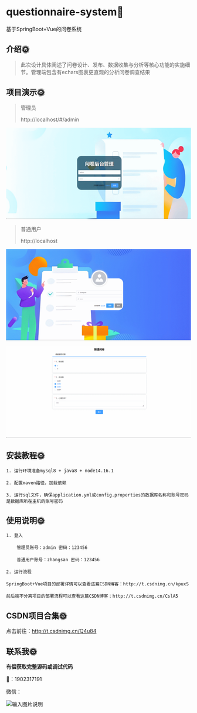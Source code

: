 # questionnaire-system🎂

基于SpringBoot+Vue的问卷系统

## 介绍🌞

> 此次设计具体阐述了问卷设计、发布、数据收集与分析等核心功能的实施细节。管理端包含有echars图表更直观的分析问卷调查结果



## 项目演示🌞

> 管理员
>
> http://localhost/#/admin

![350012771-26fd560c-0d2d-4b43-9fdc-dbcae6e6c3a8](files/350012771-26fd560c-0d2d-4b43-9fdc-dbcae6e6c3a8.gif)



> 普通用户
>
> http://localhost

![350011669-b2d9f7df-0d9a-45d5-86f2-7fd84a8d5a93](files/350011669-b2d9f7df-0d9a-45d5-86f2-7fd84a8d5a93.gif)

![350011668-7133b75f-52a6-456d-8b38-18e0089ed9c7](files/350011668-7133b75f-52a6-456d-8b38-18e0089ed9c7.gif)



## 安装教程🌞

```
1. 运行环境准备mysql8 + java8 + node14.16.1

2. 配置maven路径，加载依赖

3. 运行sql文件，确保application.yml或config.properties的数据库名称和账号密码是数据库所在主机的账号密码
```



## 使用说明🌞

```
1. 登入

    管理员账号：admin 密码：123456

    普通用户账号：zhangsan 密码：123456
  
2. 运行流程

SpringBoot+Vue项目的部署详情可以查看这篇CSDN博客：http://t.csdnimg.cn/kpuxS

前后端不分离项目的部署流程可以查看这篇CSDN博客：http://t.csdnimg.cn/CslA5
```



## CSDN项目合集🌞

点击前往：http://t.csdnimg.cn/Q4u84



## 联系我🌞

**有偿获取完整源码或调试代码**

🐧：1902317191

微信：



![输入图片说明](https://gitee.com/luooin/liulangdongwujiuzhu/raw/main/files/image3.png)